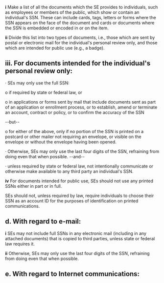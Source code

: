 **i** Make a list of all the documents which the SE provides to individuals, such as employees or members of the public, which show or contain an individual's SSN. These can include cards, tags, letters or forms where the SSN appears on the face of the document and cards or documents where the SSN is embedded or encoded in or on the item.

**ii** Divide this list into two types of documents, i.e., those which are sent by postal or electronic mail for the individual's personal review only, and those which are intended for public use (e.g., a badge).

## **iii. For documents intended for the individual's personal review only:**

· SEs may only use the full SSN:

o if required by state or federal law, or

o in applications or forms sent by mail that include documents sent as part of an application or enrollment process, or to establish, amend or terminate an account, contract or policy, or to confirm the accuracy of the SSN

--but--

o for either of the above, only if no portion of the SSN is printed on a postcard or other mailer not requiring an envelope, or visible on the envelope or without the envelope having been opened.

· Otherwise, SEs may only use the last four digits of the SSN, refraining from doing even that when possible. --and--

· unless required by state or federal law, not intentionally communicate or otherwise make available to any third party an individual's SSN.

**iv** For documents intended for public use, SEs should not use any printed SSNs either in part or in full.

SEs should not, unless required by law, require individuals to choose their SSN as an account ID for the purposes of identification on printed communications.

## **d. With regard to e-mail:**

**i** SEs may not include full SSNs in any electronic mail (including in any attached documents) that is copied to third parties, unless state or federal law requires it.

**ii** Otherwise, SEs may only use the last four digits of the SSN, refraining from doing even that when possible.

## **e. With regard to Internet communications:**